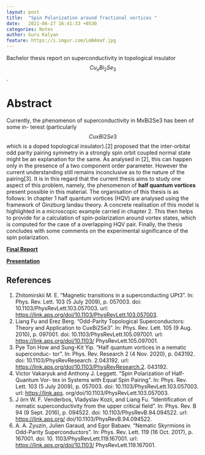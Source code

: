 ```yaml
---
layout: post
title:  "Spin Polarization around fractional vortices "
date:   2021-06-27 16:41:33 +0530
categories: Notes
author: Guru Kalyan
feature: https://i.imgur.com/LmN4maY.jpg
---
```


Bachelor thesis report on superconductivity in topological insulator $$ Cu_xBi_2Se_3 $$.

# Abstract
<!-- States formed by pairing in a superconductor can be classified according to their parity (for even frequency), namely
as even or odd parity (singlet or triplet respectively). However, this classification, relies on the presence of an inversion centre. -->

Currently, the phenomenon of superconductivity in MxBi2Se3 has been of some in- terest (particularly $$ CuxBi2Se3 $$
which is a doped topological insulator).[2] proposed that the inter-orbital odd parity pairing symmetry in a strongly
spin orbit coupled normal state might be an explanation for the same. As analysed in [2], this can happen only in the
presence of a two component order parameter. However the current understanding still remains
inconclusive as to the nature of the pairing[3]. It is in this regard that the current thesis aims to study one aspect
of this problem, namely, the phenomenon of **half quantum vortices** present possible in this material. The organisation
of this thesis is as follows: In chapter 1 half quantum vortices (HQV) are analysed using the framework of Ginzburg
landau theory. A concrete realisation of this model is highlighted in a microscopic example carried in chapter 2. This
then helps to provide for a calculation of spin-polarization around vortex states, which is computed for the case of a
overlapping HQV pair. Finally, the thesis concludes with some comments on the experimental significance of the spin
polarization.


**<a href="https://guruzeta.github.io/sun/pdfs/BTP_report_phase2.pdf" target="_blank">
Final Report</a>**


**<a href="https://guruzeta.github.io/sun/pdfs/btp_phase2_slides.pdf" target="_blank">
Presentation</a>**


## References
1. Zhitomirskii M. E. “Magnetic transitions in a superconducting UPt3”. In: Phys. Rev. Lett. 103 (5 July 2009), p. 057003. doi: 10.1103/PhysRevLett.103.057003. url: https://link.aps.org/doi/10.1103/PhysRevLett.103.057003.
2. Liang Fu and Erez Berg. “Odd-Parity Topological Superconductors: Theory and Application to CuxBi2Se3”. In: Phys. Rev. Lett. 105 (9 Aug. 2010), p. 097001. doi: 10.1103/PhysRevLett.105.097001. url: https://link.aps.org/doi/10.1103/ PhysRevLett.105.097001.
3. Pye Ton How and Sung-Kit Yip. “Half quantum vortices in a nematic superconduc- tor”. In: Phys. Rev. Research 2 (4 Nov. 2020), p. 043192. doi: 10.1103/PhysRevResearch. 2.043192. url: https://link.aps.org/doi/10.1103/PhysRevResearch.2. 043192.
4. Victor Vakaryuk and Anthony J. Leggett. “Spin Polarization of Half-Quantum Vor- tex in Systems with Equal Spin Pairing”. In: Phys. Rev. Lett. 103 (5 July 2009), p. 057003. doi: 10.1103/PhysRevLett.103.057003. url: https://link.aps. org/doi/10.1103/PhysRevLett.103.057003.
5. J ̈orn W. F. Venderbos, Vladyslav Kozii, and Liang Fu. “Identification of nematic superconductivity from the upper critical field”. In: Phys. Rev. B 94 (9 Sept. 2016), p. 094522. doi: 10.1103/PhysRevB.94.094522. url: https://link.aps.org/ doi/10.1103/PhysRevB.94.094522.
6. A. A. Zyuzin, Julien Garaud, and Egor Babaev. “Nematic Skyrmions in Odd-Parity Superconductors”. In: Phys. Rev. Lett. 119 (16 Oct. 2017), p. 167001. doi: 10. 1103/PhysRevLett.119.167001. url: https://link.aps.org/doi/10.1103/ PhysRevLett.119.167001.
